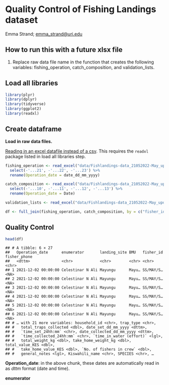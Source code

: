 Quality Control of Fishing Landings dataset
================
Emma Strand; <emma_strand@uri.edu>

## How to run this with a future xlsx file

1.  Replace raw data file name in the function that creates the
    following variables: fishing\_operation, catch\_composition, and
    validation\_lists.

## Load all libraries

``` r
library(plyr)
library(dplyr)
library(tidyverse)
library(ggplot2)
library(readxl)
```

## Create dataframe

**Load in raw data files.**

[Reading in an excel datafile instead of a
csv](http://www.sthda.com/english/wiki/reading-data-from-excel-files-xls-xlsx-into-r).
This requires the `readxl` package listed in load all libraries step.

``` r
fishing_operation <- read_excel("data/Fishlandings-data_21052022-May_update-cleaning in progress.xlsx", sheet = "fishing_operation") %>%
  select(-'...21', -'...22', -'...23') %>%
  rename(Operation_date = date_dd_mm_yyyy)

catch_composition <- read_excel("data/Fishlandings-data_21052022-May_update-cleaning in progress.xlsx", sheet = "catch_composition") %>%
  select(-'...10', -'...11', -'...12', -'...13') %>%
  rename(Operation_date = Date)

validation_lists <- read_excel("data/Fishlandings-data_21052022-May_update-cleaning in progress.xlsx", sheet = "validation_lists")

df <- full_join(fishing_operation, catch_composition, by = c("fisher_id", "Operation_date")) 
```

## Quality Control

``` r
head(df)
```

    ## # A tibble: 6 × 27
    ##   Operation_date      enumerator       landing_site BMU   fisher_id fisher_phone
    ##   <dttm>              <chr>            <chr>        <chr> <chr>     <chr>       
    ## 1 2021-12-02 00:00:00 Celestinar N Ali Mayungu      Mayu… SS/MAY/S… <NA>        
    ## 2 2021-12-02 00:00:00 Celestinar N Ali Mayungu      Mayu… SS/MAY/S… <NA>        
    ## 3 2021-12-02 00:00:00 Celestinar N Ali Mayungu      Mayu… SS/MAY/S… <NA>        
    ## 4 2021-12-02 00:00:00 Celestinar N Ali Mayungu      Mayu… SS/MAY/S… <NA>        
    ## 5 2021-12-02 00:00:00 Celestinar N Ali Mayungu      Mayu… SS/MAY/S… <NA>        
    ## 6 2021-12-02 00:00:00 Celestinar N Ali Mayungu      Mayu… SS/MAY/S… <NA>        
    ## # … with 21 more variables: household_id <chr>, trap_type <chr>,
    ## #   total_traps_collected <dbl>, date_set_dd_mm_yyyy <dttm>,
    ## #   `time_set_24hh:mm` <chr>, date_collected_dd_mm_yyyy <dttm>,
    ## #   `time_collected_24hh:mm` <chr>, `time_in_water (effort)` <lgl>,
    ## #   total_weight_kg <dbl>, take_home_weight_kg <dbl>, total_value_KES <dbl>,
    ## #   take_home_value_KES <dbl>, `No. of fishers in crew` <dbl>,
    ## #   general_notes <lgl>, Kiswahili_name <chr>, SPECIES <chr>, …

**Operation\_date**: in the above chunk, these dates are automatically
read in as *dttm* format (date and time).

**enumerator**
